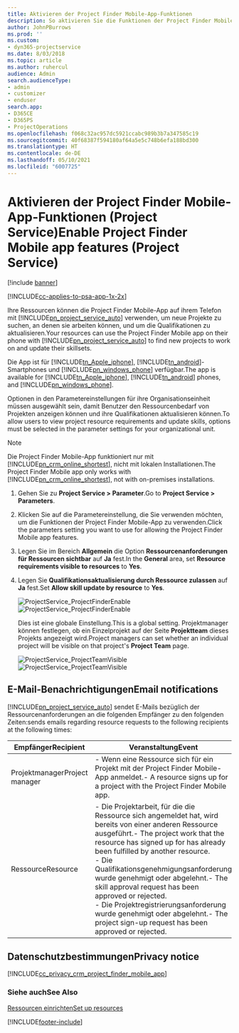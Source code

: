 ```yaml
---
title: Aktivieren der Project Finder Mobile-App-Funktionen
description: So aktivieren Sie die Funktionen der Project Finder Mobile-App für Project Service
author: JohnPBurrows
ms.prod: ''
ms.custom:
- dyn365-projectservice
ms.date: 8/03/2018
ms.topic: article
ms.author: ruhercul
audience: Admin
search.audienceType:
- admin
- customizer
- enduser
search.app:
- D365CE
- D365PS
- ProjectOperations
ms.openlocfilehash: f068c32ac957dc5921ccabc989b3b7a347585c19
ms.sourcegitcommit: 40f68387f594180af64a5e5c748b6efa188bd300
ms.translationtype: HT
ms.contentlocale: de-DE
ms.lasthandoff: 05/10/2021
ms.locfileid: "6007725"
---
```

# <a name="enable-project-finder-mobile-app-features-project-service"></a><span data-ttu-id="1f15d-103">Aktivieren der Project Finder Mobile-App-Funktionen (Project Service)</span><span class="sxs-lookup"><span data-stu-id="1f15d-103">Enable Project Finder Mobile app features (Project Service)</span></span>

[!include [banner](../includes/psa-now-project-operations.md)]

[!INCLUDE[cc-applies-to-psa-app-1x-2x](../includes/cc-applies-to-psa-app-1x-2x.md)]

<span data-ttu-id="1f15d-104">Ihre Ressourcen können die Project Finder Mobile-App auf ihrem Telefon mit [!INCLUDE[pn_project_service_auto](../includes/pn-project-service-auto.md)] verwenden, um neue Projekte zu suchen, an denen sie arbeiten können, und um die Qualifikationen zu aktualisieren.</span><span class="sxs-lookup"><span data-stu-id="1f15d-104">Your resources can use the Project Finder Mobile app on their phone with [!INCLUDE[pn_project_service_auto](../includes/pn-project-service-auto.md)] to find new projects to work on and update their skillsets.</span></span>  
  
 <span data-ttu-id="1f15d-105">Die App ist für [!INCLUDE[tn_Apple_iphone](../includes/tn-apple-iphone.md)], [!INCLUDE[tn_android](../includes/tn-android.md)]-Smartphones und [!INCLUDE[pn_windows_phone](../includes/pn-windows-phone.md)] verfügbar.</span><span class="sxs-lookup"><span data-stu-id="1f15d-105">The app is available for [!INCLUDE[tn_Apple_iphone](../includes/tn-apple-iphone.md)], [!INCLUDE[tn_android](../includes/tn-android.md)] phones, and [!INCLUDE[pn_windows_phone](../includes/pn-windows-phone.md)].</span></span>  
    
 <span data-ttu-id="1f15d-106">Optionen in den Parametereinstellungen für ihre Organisationseinheit müssen ausgewählt sein, damit Benutzer den Ressourcenbedarf von Projekten anzeigen können und ihre Qualifikationen aktualisieren können.</span><span class="sxs-lookup"><span data-stu-id="1f15d-106">To allow users to view project resource requirements and update skills, options must be selected in the parameter settings for your organizational unit.</span></span>
  
> [!NOTE]
>  <span data-ttu-id="1f15d-107">Die Project Finder Mobile-App funktioniert nur mit [!INCLUDE[pn_crm_online_shortest](../includes/pn-crm-online-shortest.md)], nicht mit lokalen Installationen.</span><span class="sxs-lookup"><span data-stu-id="1f15d-107">The Project Finder Mobile app only works with [!INCLUDE[pn_crm_online_shortest](../includes/pn-crm-online-shortest.md)], not with on-premises installations.</span></span>  
  
1. <span data-ttu-id="1f15d-108">Gehen Sie zu **Project Service > Parameter**.</span><span class="sxs-lookup"><span data-stu-id="1f15d-108">Go to **Project Service > Parameters**.</span></span>  
  
2. <span data-ttu-id="1f15d-109">Klicken Sie auf die Parametereinstellung, die Sie verwenden möchten, um die Funktionen der Project Finder Mobile-App zu verwenden.</span><span class="sxs-lookup"><span data-stu-id="1f15d-109">Click the parameters setting you want to use for allowing the Project Finder Mobile app features.</span></span>  
  
3. <span data-ttu-id="1f15d-110">Legen Sie im Bereich **Allgemein** die Option **Ressourcenanforderungen für Ressourcen sichtbar** auf **Ja** fest.</span><span class="sxs-lookup"><span data-stu-id="1f15d-110">In the **General** area, set **Resource requirements visible to resources** to **Yes**.</span></span>  
  
4. <span data-ttu-id="1f15d-111">Legen Sie **Qualifikationsaktualisierung durch Ressource zulassen** auf **Ja** fest.</span><span class="sxs-lookup"><span data-stu-id="1f15d-111">Set **Allow skill update by resource** to **Yes**.</span></span>  
  
   <span data-ttu-id="1f15d-112">![ProjectService_ProjectFinderEnable](../psa/media/project-service-project-finder-enable.png "ProjectService_ProjectFinderEnable")</span><span class="sxs-lookup"><span data-stu-id="1f15d-112">![ProjectService_ProjectFinderEnable](../psa/media/project-service-project-finder-enable.png "ProjectService_ProjectFinderEnable")</span></span>  
  
   <span data-ttu-id="1f15d-113">Dies ist eine globale Einstellung.</span><span class="sxs-lookup"><span data-stu-id="1f15d-113">This is a global setting.</span></span> <span data-ttu-id="1f15d-114">Projektmanager können festlegen, ob ein Einzelprojekt auf der Seite **Projektteam** dieses Projekts angezeigt wird.</span><span class="sxs-lookup"><span data-stu-id="1f15d-114">Project managers can set whether an individual project will be visible on that project's **Project Team** page.</span></span>  
  
   <span data-ttu-id="1f15d-115">![ProjectService_ProjectTeamVisible](../psa/media/project-service-project-team-visible.png "ProjectService_ProjectTeamVisible")</span><span class="sxs-lookup"><span data-stu-id="1f15d-115">![ProjectService_ProjectTeamVisible](../psa/media/project-service-project-team-visible.png "ProjectService_ProjectTeamVisible")</span></span>  
  
## <a name="email-notifications"></a><span data-ttu-id="1f15d-116">E-Mail-Benachrichtigungen</span><span class="sxs-lookup"><span data-stu-id="1f15d-116">Email notifications</span></span>  
 [!INCLUDE[pn_project_service_auto](../includes/pn-project-service-auto.md)] <span data-ttu-id="1f15d-117">sendet E-Mails bezüglich der Ressourcenanforderungen an die folgenden Empfänger zu den folgenden Zeiten:</span><span class="sxs-lookup"><span data-stu-id="1f15d-117">sends emails regarding resource requests to the following recipients at the following times:</span></span>  
  
|<span data-ttu-id="1f15d-118">Empfänger</span><span class="sxs-lookup"><span data-stu-id="1f15d-118">Recipient</span></span>|<span data-ttu-id="1f15d-119">Veranstaltung</span><span class="sxs-lookup"><span data-stu-id="1f15d-119">Event</span></span>|  
|---------------|-----------|  
|<span data-ttu-id="1f15d-120">Projektmanager</span><span class="sxs-lookup"><span data-stu-id="1f15d-120">Project manager</span></span>|<span data-ttu-id="1f15d-121">- Wenn eine Ressource sich für ein Projekt mit der Project Finder Mobile-App anmeldet.</span><span class="sxs-lookup"><span data-stu-id="1f15d-121">- A resource signs up for a project with the Project Finder Mobile app.</span></span>|  
|<span data-ttu-id="1f15d-122">Ressource</span><span class="sxs-lookup"><span data-stu-id="1f15d-122">Resource</span></span>|<span data-ttu-id="1f15d-123">- Die Projektarbeit, für die die Ressource sich angemeldet hat, wird bereits von einer anderen Ressource ausgeführt.</span><span class="sxs-lookup"><span data-stu-id="1f15d-123">- The project work that the resource has signed up for has already been fulfilled by another resource.</span></span><br /><span data-ttu-id="1f15d-124">- Die Qualifikationsgenehmigungsanforderung wurde genehmigt oder abgelehnt.</span><span class="sxs-lookup"><span data-stu-id="1f15d-124">- The skill approval request has been approved or rejected.</span></span><br /><span data-ttu-id="1f15d-125">- Die Projektregistrierungsanforderung wurde genehmigt oder abgelehnt.</span><span class="sxs-lookup"><span data-stu-id="1f15d-125">- The project sign-up request has been approved or rejected.</span></span>|  
  
## <a name="privacy-notice"></a><span data-ttu-id="1f15d-126">Datenschutzbestimmungen</span><span class="sxs-lookup"><span data-stu-id="1f15d-126">Privacy notice</span></span>  
 [!INCLUDE[cc_privacy_crm_project_finder_mobile_app](../includes/cc-privacy-crm-project-finder-mobile-app.md)]  
  
### <a name="see-also"></a><span data-ttu-id="1f15d-127">Siehe auch</span><span class="sxs-lookup"><span data-stu-id="1f15d-127">See Also</span></span>  
 [<span data-ttu-id="1f15d-128">Ressourcen einrichten</span><span class="sxs-lookup"><span data-stu-id="1f15d-128">Set up resources</span></span>](../psa/set-up-resources.md)


[!INCLUDE[footer-include](../includes/footer-banner.md)]